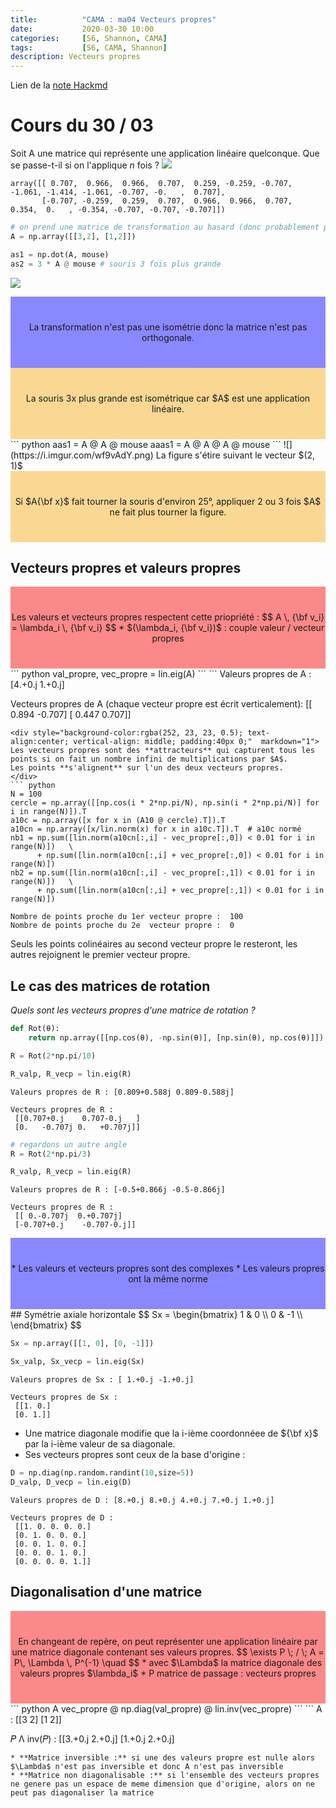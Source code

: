 ```yaml
---
title:          "CAMA : ma04 Vecteurs propres"
date:           2020-03-30 10:00
categories:     [S6, Shannon, CAMA]
tags:           [S6, CAMA, Shannon]
description: Vecteurs propres
---
```

Lien de la [note Hackmd](https://hackmd.io/@lemasymasa/HkSoByuhU)
# Cours du 30 / 03

Soit A une matrice qui représente une application linéaire quelconque. Que se passe-t-il si on l'applique $n$ fois ?
![](https://i.imgur.com/Nv1qhKD.png)
```
array([[ 0.707,  0.966,  0.966,  0.707,  0.259, -0.259, -0.707, -1.061, -1.414, -1.061, -0.707, -0.   ,  0.707],
       [-0.707, -0.259,  0.259,  0.707,  0.966,  0.966,  0.707,  0.354,  0.   , -0.354, -0.707, -0.707, -0.707]])
```
``` python
# on prend une matrice de transformation au hasard (donc probablement pas orthoganale)
A = np.array([[3,2], [1,2]])
```
``` python
as1 = np.dot(A, mouse)
as2 = 3 * A @ mouse # souris 3 fois plus grande
```
![](https://i.imgur.com/ATVie90.png)
<div style="background-color:rgba(24, 20, 255, 0.5); text-align:center; vertical-align: middle; padding:40px 0;"  markdown="1">
La transformation n'est pas une isométrie donc la matrice n'est pas orthogonale.
</div>
<div style="background-color:rgba(250, 178, 45, 0.5); text-align:center; vertical-align: middle; padding:40px 0;"  markdown="1">
La souris 3x plus grande est isométrique car $A$ est une application linéaire.
</div>
``` python
aas1 = A @ A @ mouse
aaas1 = A @ A @ A @ mouse
```
![](https://i.imgur.com/wf9vAdY.png)
La figure s'étire suivant le vecteur $(2, 1)$
<div style="background-color:rgba(250, 178, 45, 0.5); text-align:center; vertical-align: middle; padding:40px 0;"  markdown="1">
Si $A{\bf x}$ fait tourner la souris d'environ 25°, appliquer 2 ou 3 fois $A$ ne fait plus tourner la figure.
</div>

## Vecteurs propres et valeurs propres
<div style="background-color:rgba(252, 23, 23, 0.5); text-align:center; vertical-align: middle; padding:40px 0;"  markdown="1">
Les valeurs et vecteurs propres respectent cette priopriété : 
$$ 
A \, {\bf v_i} = \lambda_i \, {\bf v_i} 
$$
* $(\lambda_i, {\bf v_i})$ : couple valeur / vecteur propres
</div>
``` python
val_propre, vec_propre = lin.eig(A)
```
```
Valeurs propres de A : [4.+0.j 1.+0.j] 

Vecteurs propres de A (chaque vecteur propre est écrit verticalement):
 [[ 0.894 -0.707]
 [ 0.447  0.707]]
```
<div style="background-color:rgba(252, 23, 23, 0.5); text-align:center; vertical-align: middle; padding:40px 0;"  markdown="1">
Les vecteurs propres sont des **attracteurs** qui capturent tous les points si on fait un nombre infini de multiplications par $A$.
Les points **s'alignent** sur l'un des deux vecteurs propres.
</div>
``` python
N = 100
cercle = np.array([[np.cos(i * 2*np.pi/N), np.sin(i * 2*np.pi/N)] for i in range(N)]).T
a10c = np.array([x for x in (A10 @ cercle).T]).T
a10cn = np.array([x/lin.norm(x) for x in a10c.T]).T  # a10c normé
nb1 = np.sum([lin.norm(a10cn[:,i] - vec_propre[:,0]) < 0.01 for i in range(N)])   \
      + np.sum([lin.norm(a10cn[:,i] + vec_propre[:,0]) < 0.01 for i in range(N)])
nb2 = np.sum([lin.norm(a10cn[:,i] - vec_propre[:,1]) < 0.01 for i in range(N)])   \
      + np.sum([lin.norm(a10cn[:,i] + vec_propre[:,1]) < 0.01 for i in range(N)])
```
```
Nombre de points proche du 1er vecteur propre :  100
Nombre de points proche du 2e  vecteur propre :  0
```
Seuls les points colinéaires au second vecteur propre le resteront, les autres rejoignent le premier vecteur propre.

## Le cas des matrices de rotation
*Quels sont les vecteurs propres d'une matrice de rotation ?*
``` python
def Rot(θ):
    return np.array([[np.cos(θ), -np.sin(θ)], [np.sin(θ), np.cos(θ)]])

R = Rot(2*np.pi/10)

R_valp, R_vecp = lin.eig(R)
```
```
Valeurs propres de R : [0.809+0.588j 0.809-0.588j] 

Vecteurs propres de R :
 [[0.707+0.j    0.707-0.j   ]
 [0.   -0.707j 0.   +0.707j]]
```
``` python
# regardons un autre angle
R = Rot(2*np.pi/3)

R_valp, R_vecp = lin.eig(R)
```
```
Valeurs propres de R : [-0.5+0.866j -0.5-0.866j] 

Vecteurs propres de R :
 [[ 0.-0.707j  0.+0.707j]
 [-0.707+0.j    -0.707-0.j]]
```
<div style="background-color:rgba(24, 20, 255, 0.5); text-align:center; vertical-align: middle; padding:40px 0;"  markdown="1">
* Les valeurs et vecteurs propres sont des complexes
* Les valeurs propres ont la même norme
</div>
## Symétrie axiale horizontale
$$
Sx = 
\begin{bmatrix}
1 & 0 \\
0 & -1  \\
\end{bmatrix}
$$

``` python
Sx = np.array([[1, 0], [0, -1]])

Sx_valp, Sx_vecp = lin.eig(Sx)
```
```
Valeurs propres de Sx : [ 1.+0.j -1.+0.j] 

Vecteurs propres de Sx :
 [[1. 0.]
 [0. 1.]]
```

* Une matrice diagonale modifie que la i-ième coordonnéee de ${\bf x}$ par la i-ième valeur de sa diagonale.
* Ses vecteurs propres sont ceux de la base d'origine : 
``` python
D = np.diag(np.random.randint(10,size=5))
D_valp, D_vecp = lin.eig(D)
```
```
Valeurs propres de D : [8.+0.j 8.+0.j 4.+0.j 7.+0.j 1.+0.j] 

Vecteurs propres de D :
 [[1. 0. 0. 0. 0.]
 [0. 1. 0. 0. 0.]
 [0. 0. 1. 0. 0.]
 [0. 0. 0. 1. 0.]
 [0. 0. 0. 0. 1.]]
```

## Diagonalisation d'une matrice
<div style="background-color:rgba(252, 23, 23, 0.5); text-align:center; vertical-align: middle; padding:40px 0;"  markdown="1">
En changeant de repère, on peut représenter une application linéaire par une matrice diagonale contenant ses valeurs propres.
$$
\exists P \; / \; A = P\, \Lambda \, P^{-1} \quad
$$
* avec $\Lambda$ la matrice diagonale des valeurs propres $\lambda_i$
* P matrice de passage : vecteurs propres
</div>
``` python
A
vec_propre @ np.diag(val_propre) @ lin.inv(vec_propre)
```
```
A :
 [[3 2]
 [1 2]] 

𝑃 Λ inv(𝑃) :
 [[3.+0.j 2.+0.j]
 [1.+0.j 2.+0.j]
```
* **Matrice inversible :** si une des valeurs propre est nulle alors $\Lambda$ n'est pas inversible et donc A n'est pas inversible
* **Matrice non diagonalisable :** si l'ensemble des vecteurs propres ne genere pas un espace de meme dimension que d'origine, alors on ne peut pas diagonaliser la matrice